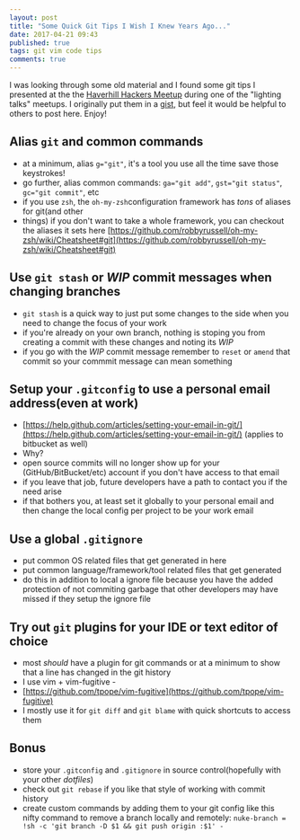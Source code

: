 ```yaml
---
layout: post
title: "Some Quick Git Tips I Wish I Knew Years Ago..."
date: 2017-04-21 09:43
published: true
tags: git vim code tips
comments: true
---
```


I was looking through some old material and I found some git tips I presented at the the [Haverhill
Hackers Meetup][hhmu] during one of the "lighting talks" meetups. I originally put them in a
[gist][gist], but feel it would be helpful to others to post here. Enjoy!

## Alias `git` and common commands
- at a minimum, alias `g="git"`, it's a tool you use all the time save those keystrokes!
- go further, alias common commands: `ga="git add"`, `gst="git status"`, `gc="git commit"`, etc
- if you use `zsh`, the `oh-my-zsh`configuration framework has _tons_ of aliases for git(and other
- things) if you don't want to take a whole framework, you can checkout the aliases it sets here
    [https://github.com/robbyrussell/oh-my-zsh/wiki/Cheatsheet#git](https://github.com/robbyrussell/oh-my-zsh/wiki/Cheatsheet#git)

## Use `git stash` or _WIP_ commit messages when changing branches
- `git stash` is a quick way to just put some changes to the side when you need to change the focus
    of your work
- if you're already on your own branch, nothing is stoping you from creating a commit with these
    changes and noting its _WIP_
- if you go with the _WIP_ commit message remember to `reset` or `amend` that commit so your
    commmit message can mean something

## Setup your `.gitconfig` to use a personal email address(even at work)
- [https://help.github.com/articles/setting-your-email-in-git/](https://help.github.com/articles/setting-your-email-in-git/)
    (applies to bitbucket as well)
- Why?
- open source commits will no longer show up for your (GitHub/BitBucket/etc) account if you don't
    have access to that email
- if you leave that job, future developers have a path to contact you if the need arise
- if that bothers you, at least set it globally to your personal email and then change the local
    config per project to be your work email

## Use a global `.gitignore`
- put common OS related files that get generated in here
- put common language/framework/tool related files that get generated
- do this in addition to local a ignore file because you have the added protection of not
    commiting garbage that other developers may have missed if they setup the ignore file

## Try out `git` plugins for your IDE or text editor of choice
- most _should_ have a plugin for git commands or at a minimum to show that a line has changed in
    the git history
- I use vim + vim-fugitive -
- [https://github.com/tpope/vim-fugitive](https://github.com/tpope/vim-fugitive)
- I mostly use it for `git diff` and `git blame` with quick shortcuts to access them

## Bonus
- store your `.gitconfig` and `.gitignore` in source control(hopefully with your other _dotfiles_)
- check out `git rebase` if you like that style of working with commit history
- create custom commands by adding them to your git config like this nifty command to remove a
    branch locally and remotely: `nuke-branch = !sh -c 'git branch -D $1 && git push origin :$1' -`


[hhmu]: http://www.meetup.com/haverhillhackers/
[gist]: https://gist.github.com/johnnadeau/e49eb2769d55a99912de352e8c69587c
